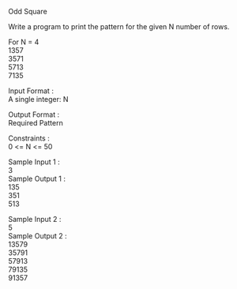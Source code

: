 Odd Square



Write a program to print the pattern for the given N number of rows.         

For N = 4       
1357      
3571       
5713           
7135    

Input Format :        
A single integer: N      

Output Format :        
Required Pattern        

Constraints :    
0 <= N <= 50     

Sample Input 1 :     
3        
Sample Output 1 :      
135      
351        
513        

Sample Input 2 :           
 5           
Sample Output 2 :       
13579         
35791         
57913         
79135        
91357
